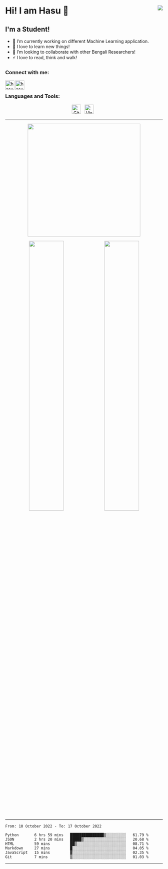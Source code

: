 # Hi! I am Hasu 👋 <img align="right" src="https://gpvc.arturio.dev/hasu234"/> 

## I'm a Student!

- 🔭 I’m currently working on different Machine Learning application.
- 🌱 I love to learn new things!
- 👯 I’m looking to collaborate with other Bengali Researchers!
- ⚡ I love to read, think and walk!




### Connect with me:


[<img align="left" alt="hasu234 | Twitter" width="29px" src="https://emojis.slackmojis.com/emojis/images/1643514782/7926/twitter.png?1643514782" />][twitter]
[<img align="left" alt="hasu234 | LinkedIn" width="29px" src="https://emojis.slackmojis.com/emojis/images/1643514111/711/linkedin.png?1643514111" />][linkedin]

<br />

### Languages and Tools:


<p align="center">
  <img width="29px" alt="GitHub" title="GitHub" loading="lazy" src="https://emojis.slackmojis.com/emojis/images/1651007185/58276/github.png?1651007185">
  &nbsp;
  <img width="29px" alt="Visual Studio Code" title="Visual Studio Code" loading="lazy" src="https://emojis.slackmojis.com/emojis/images/1643514881/8944/vscode.png?1643514881">
  &nbsp;
</p>

---

<p align="center">
  <img align="center" width = "360px" src="https://github-readme-stats.vercel.app/api/top-langs/?username=hasu234&langs_count=8&layout=compact&theme=vue-dark&hide_border=false"/>
  <div align="center">
    <img width="47%" src="https://github-readme-stats.vercel.app/api?username=hasu234&theme=vue-dark&count_private=true&show_icons=true&include_all_commits=true&hide_border=false" />
    <img width="47%" src="https://github-readme-streak-stats.herokuapp.com/?user=hasu234&theme=vue-dark&hide_border=false" />
  </div>
</p>

---

<!--START_SECTION:waka-->

```text
From: 10 October 2022 - To: 17 October 2022

Python       6 hrs 59 mins   ███████████████▒░░░░░░░░░   61.79 %
JSON         2 hrs 20 mins   █████▒░░░░░░░░░░░░░░░░░░░   20.68 %
HTML         59 mins         ██▒░░░░░░░░░░░░░░░░░░░░░░   08.71 %
Markdown     27 mins         █░░░░░░░░░░░░░░░░░░░░░░░░   04.05 %
JavaScript   15 mins         ▓░░░░░░░░░░░░░░░░░░░░░░░░   02.35 %
Git          7 mins          ▒░░░░░░░░░░░░░░░░░░░░░░░░   01.03 %
```

<!--END_SECTION:waka-->
---

[twitter]: https://twitter.com/last_train_23
[instagram]: https://www.instagram.com/last.train.23
[linkedin]: https://www.linkedin.com/in/hasmot-ali-hasu-29327b152/

